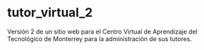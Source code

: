 # tutor_virtual_2

Versión 2 de un sitio web para el Centro Virtual de Aprendizaje del Tecnológico de Monterrey para la administración de sus tutores.
